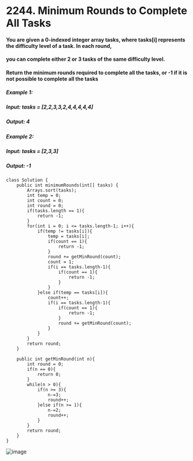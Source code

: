 # 2244. Minimum Rounds to Complete All Tasks

#### You are given a 0-indexed integer array tasks, where tasks[i] represents the difficulty level of a task. In each round, 
#### you can complete either 2 or 3 tasks of the same difficulty level.
#### Return the minimum rounds required to complete all the tasks, or -1 if it is not possible to complete all the tasks

##### Example 1:
#####    Input: tasks = [2,2,3,3,2,4,4,4,4,4]
#####    Output: 4
##### Example 2: 
#####    Input: tasks = [2,3,3]
#####    Output: -1


```
class Solution {
    public int minimumRounds(int[] tasks) {
        Arrays.sort(tasks);
        int temp = 0;
        int count = 0;
        int round = 0;
        if(tasks.length == 1){
            return -1;
        }
        for(int i = 0; i <= tasks.length-1; i++){  
            if(temp != tasks[i]){
                temp = tasks[i];
                if(count == 1){
                    return -1;
                }      
                round += getMinRound(count);
                count = 1;
                if(i == tasks.length-1){
                    if(count == 1){
                        return -1;
                    }
                }
            }else if(temp == tasks[i]){
                count++;
                if(i == tasks.length-1){
                    if(count == 1){
                        return -1;
                    }
                    round += getMinRound(count);
                }
            } 
        }   
        return round;
    }
    
    public int getMinRound(int n){
        int round = 0;
        if(n == 0){
            return 0;
        }
        while(n > 0){
            if(n >= 3){
                n-=3;
                round++;
            }else if(n >= 1){
                n-=2;
                round++;
            }
        }
        return round;
    }
}
```

![image](https://user-images.githubusercontent.com/97871497/189469390-abfe9fa0-42e9-41ee-bf14-7dfc2049623d.png)
